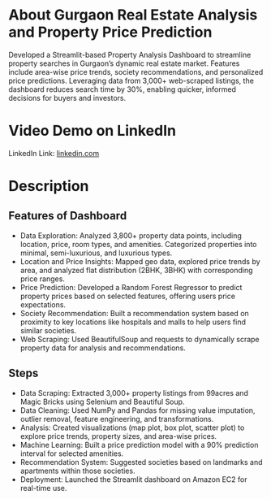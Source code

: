 # About Gurgaon Real Estate Analysis and Property Price Prediction
Developed a Streamlit-based Property Analysis Dashboard to streamline property searches in Gurgaon’s dynamic real estate market. Features include area-wise price trends, society recommendations, and personalized price predictions. Leveraging data from 3,000+ web-scraped listings, the dashboard reduces search time by 30%, enabling quicker, informed decisions for buyers and investors.

# Video Demo on LinkedIn
LinkedIn Link: [linkedin.com](https://www.linkedin.com/feed/update/urn:li:activity:7171491581231902721/)



# Description

## Features of Dashboard

- Data Exploration: Analyzed 3,800+ property data points, including location, price, room types, and amenities. Categorized properties into minimal, semi-luxurious, and luxurious types.
- Location and Price Insights: Mapped geo data, explored price trends by area, and analyzed flat distribution (2BHK, 3BHK) with corresponding price ranges.
- Price Prediction: Developed a Random Forest Regressor to predict property prices based on selected features, offering users price expectations.
- Society Recommendation: Built a recommendation system based on proximity to key locations like hospitals and malls to help users find similar societies.
- Web Scraping: Used BeautifulSoup and requests to dynamically scrape property data for analysis and recommendations.

## Steps

- Data Scraping: Extracted 3,000+ property listings from 99acres and Magic Bricks using Selenium and Beautiful Soup.
- Data Cleaning: Used NumPy and Pandas for missing value imputation, outlier removal, feature engineering, and transformations.
- Analysis: Created visualizations (map plot, box plot, scatter plot) to explore price trends, property sizes, and area-wise prices.
- Machine Learning: Built a price prediction model with a 90% prediction interval for selected amenities.
- Recommendation System: Suggested societies based on landmarks and apartments within those societies.
- Deployment: Launched the Streamlit dashboard on Amazon EC2 for real-time use.
